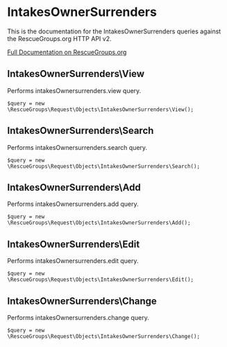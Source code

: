 # IntakesOwnerSurrenders

This is the documentation for the IntakesOwnerSurrenders queries against the RescueGroups.org HTTP API v2.

[Full Documentation on RescueGroups.org](https://userguide.rescuegroups.org/display/APIDG/Object+definitions#Objectdefinitions-)

## IntakesOwnerSurrenders\View

Performs intakesOwnersurrenders.view query.

    $query = new \RescueGroups\Request\Objects\IntakesOwnerSurrenders\View();


## IntakesOwnerSurrenders\Search

Performs intakesOwnersurrenders.search query.

    $query = new \RescueGroups\Request\Objects\IntakesOwnerSurrenders\Search();


## IntakesOwnerSurrenders\Add

Performs intakesOwnersurrenders.add query.

    $query = new \RescueGroups\Request\Objects\IntakesOwnerSurrenders\Add();


## IntakesOwnerSurrenders\Edit

Performs intakesOwnersurrenders.edit query.

    $query = new \RescueGroups\Request\Objects\IntakesOwnerSurrenders\Edit();


## IntakesOwnerSurrenders\Change

Performs intakesOwnersurrenders.change query.

    $query = new \RescueGroups\Request\Objects\IntakesOwnerSurrenders\Change();


